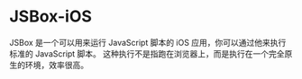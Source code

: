 # JSBox-iOS
JSBox 是一个可以用来运行 JavaScript 脚本的 iOS 应用，你可以通过他来执行标准的 JavaScript 脚本。  这种执行不是指跑在浏览器上，而是执行在一个完全原生的环境，效率很高。

